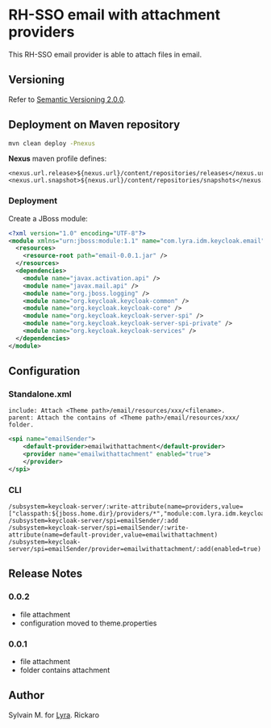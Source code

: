 # RH-SSO email with attachment providers

This RH-SSO email provider is able to attach files in email. 

## Versioning

Refer to [Semantic Versioning 2.0.0](http://semver.org/).

## Deployment on Maven repository

 ```bash
 mvn clean deploy -Pnexus
 ```
**Nexus** maven profile defines:

    <nexus.url.release>${nexus.url}/content/repositories/releases</nexus.url.release>
    <nexus.url.snapshot>${nexus.url}/content/repositories/snapshots</nexus.url.snapshot>


### Deployment

Create a JBoss module:

```xml
<?xml version="1.0" encoding="UTF-8"?>
<module xmlns="urn:jboss:module:1.1" name="com.lyra.idm.keycloak.email">
  <resources>
    <resource-root path="email-0.0.1.jar" />
  </resources>
  <dependencies>
    <module name="javax.activation.api" />
	<module name="javax.mail.api" />
    <module name="org.jboss.logging" />
    <module name="org.keycloak.keycloak-common" />
    <module name="org.keycloak.keycloak-core" />
    <module name="org.keycloak.keycloak-server-spi" />
    <module name="org.keycloak.keycloak-server-spi-private" />
    <module name="org.keycloak.keycloak-services" />
  </dependencies>
</module>
```

## Configuration

### Standalone.xml

    include: Attach <Theme path>/email/resources/xxx/<filename>.
    parent: Attach the contains of <Theme path>/email/resources/xxx/ folder.

```xml
<spi name="emailSender">
    <default-provider>emailwithattachment</default-provider>
    <provider name="emailwithattachment" enabled="true">
    </provider>
</spi>
```

### CLI

```
/subsystem=keycloak-server/:write-attribute(name=providers,value=["classpath:${jboss.home.dir}/providers/*","module:com.lyra.idm.keycloak.email:0.0.1"])
/subsystem=keycloak-server/spi=emailSender/:add
/subsystem=keycloak-server/spi=emailSender/:write-attribute(name=default-provider,value=emailwithattachment)
/subsystem=keycloak-server/spi=emailSender/provider=emailwithattachment/:add(enabled=true)
```

## Release Notes

### 0.0.2

* file attachment
* configuration moved to theme.properties

### 0.0.1

* file attachment
* folder contains attachment

## Author

Sylvain M. for [Lyra](https://lyra.com).
Rickaro

